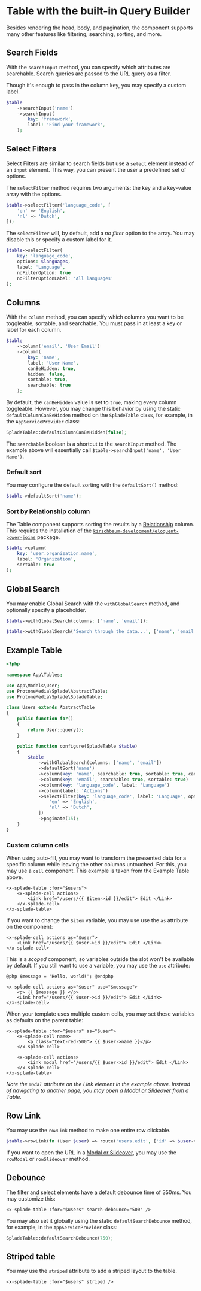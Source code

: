 # Table with the built-in Query Builder

Besides rendering the head, body, and pagination, the component supports many other features like filtering, searching, sorting, and more.

## Search Fields

With the `searchInput` method, you can specify which attributes are searchable. Search queries are passed to the URL query as a filter.

Though it's enough to pass in the column key, you may specify a custom label.

```php
$table
    ->searchInput('name')
    ->searchInput(
        key: 'framework',
        label: 'Find your framework',
    );
```

## Select Filters

Select Filters are similar to search fields but use a `select` element instead of an `input` element. This way, you can present the user a predefined set of options.

The `selectFilter` method requires two arguments: the key and a key-value array with the options.

```php
$table->selectFilter('language_code', [
    'en' => 'English',
    'nl' => 'Dutch',
]);
```

The `selectFilter` will, by default, add a *no filter* option to the array. You may disable this or specify a custom label for it.

```php
$table->selectFilter(
    key: 'language_code',
    options: $languages,
    label: 'Language',
    noFilterOption: true
    noFilterOptionLabel: 'All languages'
);
```


## Columns

With the `column` method, you can specify which columns you want to be toggleable, sortable, and searchable. You must pass in at least a key or label for each column.

```php
$table
    ->column('email', 'User Email')
    ->column(
        key: 'name',
        label: 'User Name',
        canBeHidden: true,
        hidden: false,
        sortable: true,
        searchable: true
    );
```

By default, the `canBeHidden` value is set to `true`, making every column toggleable. However, you may change this behavior by using the static `defaultColumnCanBeHidden` method on the `SpladeTable` class, for example, in the `AppServiceProvider` class:

```php
SpladeTable::defaultColumnCanBeHidden(false);
```

The `searchable` boolean is a shortcut to the `searchInput` method. The example above will essentially call `$table->searchInput('name', 'User Name')`.

### Default sort

You may configure the default sorting with the `defaultSort()` method:

```php
$table->defaultSort('name');
```

### Sort by Relationship column

The Table component supports sorting the results by a [Relationship](https://laravel.com/docs/9.x/eloquent-relationships) column. This requires the installation of the [`kirschbaum-development/eloquent-power-joins`](https://github.com/kirschbaum-development/eloquent-power-joins) package.

```php
$table->column(
    key: 'user.organization.name',
    label: 'Organization',
    sortable: true
);
```

## Global Search

You may enable Global Search with the `withGlobalSearch` method, and optionally specify a placeholder.

```php
$table->withGlobalSearch(columns: ['name', 'email']);
```

```php
$table->withGlobalSearch('Search through the data...', ['name', 'email']);
```

## Example Table

```php
<?php

namespace App\Tables;

use App\Models\User;
use ProtoneMedia\Splade\AbstractTable;
use ProtoneMedia\Splade\SpladeTable;

class Users extends AbstractTable
{
    public function for()
    {
        return User::query();
    }

    public function configure(SpladeTable $table)
    {
        $table
            ->withGlobalSearch(columns: ['name', 'email'])
            ->defaultSort('name')
            ->column(key: 'name', searchable: true, sortable: true, canBeHidden: false)
            ->column(key: 'email', searchable: true, sortable: true)
            ->column(key: 'language_code', label: 'Language')
            ->column(label: 'Actions')
            ->selectFilter(key: 'language_code', label: 'Language', options: [
                'en' => 'English',
                'nl' => 'Dutch',
            ])
            ->paginate(15);
    }
}
```

### Custom column cells

When using auto-fill, you may want to transform the presented data for a specific column while leaving the other columns untouched. For this, you may use a `cell` component. This example is taken from the Example Table above.

```blade
<x-splade-table :for="$users">
    <x-splade-cell actions>
        <Link href="/users/{{ $item->id }}/edit"> Edit </Link>
    </x-splade-cell>
</x-splade-table>
```

If you want to change the `$item` variable, you may use use the `as` attribute on the component:

```blade
<x-splade-cell actions as="$user">
    <Link href="/users/{{ $user->id }}/edit"> Edit </Link>
</x-splade-cell>
```

This is a *scoped* component, so variables outside the slot won't be available by default. If you still want to use a variable, you may use the `use` attribute:

```blade
@php $message = 'Hello, world!'; @endphp

<x-splade-cell actions as="$user" use="$message">
    <p> {{ $message }} </p>
    <Link href="/users/{{ $user->id }}/edit"> Edit </Link>
</x-splade-cell>
```

When your template uses multiple custom cells, you may set these variables as defaults on the parent table:

```blade
<x-splade-table :for="$users" as="$user">
    <x-splade-cell name>
        <p class="text-red-500"> {{ $user->name }}</p>
    </x-splade-cell>

    <x-splade-cell actions>
        <Link modal href="/users/{{ $user->id }}/edit"> Edit </Link>
    </x-splade-cell>
</x-splade-table>
```

*Note the `modal` attribute on the Link element in the example above. Instead of navigating to another page, you may open a [Modal or Slideover](/x-modal.md) from a Table.*

## Row Link

You may use the `rowLink` method to make one entire row clickable.

```php
$table->rowLink(fn (User $user) => route('users.edit', ['id' => $user->id]))
```

If you want to open the URL in a [Modal or Slideover](/x-modal.md), you may use the `rowModal` or `rowSlideover` method.

## Debounce

The filter and select elements have a default debounce time of 350ms. You may customize this:

```blade
<x-splade-table :for="$users" search-debounce="500" />
```

You may also set it globally using the static `defaultSearchDebounce` method, for example, in the `AppServiceProvider` class:

```php
SpladeTable::defaultSearchDebounce(750);
```

## Striped table

You may use the `striped` attribute to add a striped layout to the table.

```blade
<x-splade-table :for="$users" striped />
```